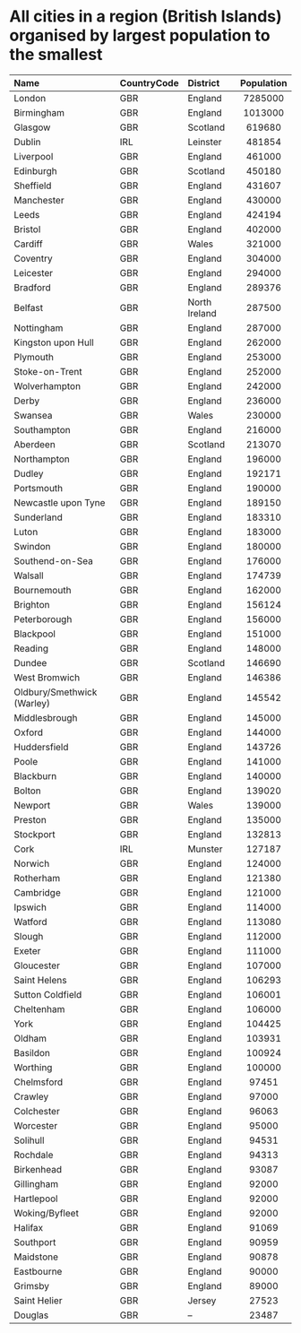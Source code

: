 # All cities in a region (British Islands) organised by largest population to the smallest

| Name | CountryCode | District | Population |
| :--- | :--- | :--- | :---: |
|London|GBR|England|7285000|
|Birmingham|GBR|England|1013000|
|Glasgow|GBR|Scotland|619680|
|Dublin|IRL|Leinster|481854|
|Liverpool|GBR|England|461000|
|Edinburgh|GBR|Scotland|450180|
|Sheffield|GBR|England|431607|
|Manchester|GBR|England|430000|
|Leeds|GBR|England|424194|
|Bristol|GBR|England|402000|
|Cardiff|GBR|Wales|321000|
|Coventry|GBR|England|304000|
|Leicester|GBR|England|294000|
|Bradford|GBR|England|289376|
|Belfast|GBR|North Ireland|287500|
|Nottingham|GBR|England|287000|
|Kingston upon Hull|GBR|England|262000|
|Plymouth|GBR|England|253000|
|Stoke-on-Trent|GBR|England|252000|
|Wolverhampton|GBR|England|242000|
|Derby|GBR|England|236000|
|Swansea|GBR|Wales|230000|
|Southampton|GBR|England|216000|
|Aberdeen|GBR|Scotland|213070|
|Northampton|GBR|England|196000|
|Dudley|GBR|England|192171|
|Portsmouth|GBR|England|190000|
|Newcastle upon Tyne|GBR|England|189150|
|Sunderland|GBR|England|183310|
|Luton|GBR|England|183000|
|Swindon|GBR|England|180000|
|Southend-on-Sea|GBR|England|176000|
|Walsall|GBR|England|174739|
|Bournemouth|GBR|England|162000|
|Brighton|GBR|England|156124|
|Peterborough|GBR|England|156000|
|Blackpool|GBR|England|151000|
|Reading|GBR|England|148000|
|Dundee|GBR|Scotland|146690|
|West Bromwich|GBR|England|146386|
|Oldbury/Smethwick (Warley)|GBR|England|145542|
|Middlesbrough|GBR|England|145000|
|Oxford|GBR|England|144000|
|Huddersfield|GBR|England|143726|
|Poole|GBR|England|141000|
|Blackburn|GBR|England|140000|
|Bolton|GBR|England|139020|
|Newport|GBR|Wales|139000|
|Preston|GBR|England|135000|
|Stockport|GBR|England|132813|
|Cork|IRL|Munster|127187|
|Norwich|GBR|England|124000|
|Rotherham|GBR|England|121380|
|Cambridge|GBR|England|121000|
|Ipswich|GBR|England|114000|
|Watford|GBR|England|113080|
|Slough|GBR|England|112000|
|Exeter|GBR|England|111000|
|Gloucester|GBR|England|107000|
|Saint Helens|GBR|England|106293|
|Sutton Coldfield|GBR|England|106001|
|Cheltenham|GBR|England|106000|
|York|GBR|England|104425|
|Oldham|GBR|England|103931|
|Basildon|GBR|England|100924|
|Worthing|GBR|England|100000|
|Chelmsford|GBR|England|97451|
|Crawley|GBR|England|97000|
|Colchester|GBR|England|96063|
|Worcester|GBR|England|95000|
|Solihull|GBR|England|94531|
|Rochdale|GBR|England|94313|
|Birkenhead|GBR|England|93087|
|Gillingham|GBR|England|92000|
|Hartlepool|GBR|England|92000|
|Woking/Byfleet|GBR|England|92000|
|Halifax|GBR|England|91069|
|Southport|GBR|England|90959|
|Maidstone|GBR|England|90878|
|Eastbourne|GBR|England|90000|
|Grimsby|GBR|England|89000|
|Saint Helier|GBR|Jersey|27523|
|Douglas|GBR|–|23487|
